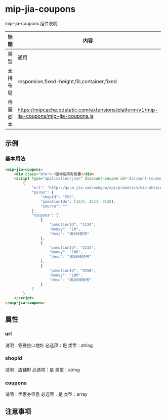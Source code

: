 # mip-jia-coupons

mip-jia-coupons 组件说明

标题|内容
----|----
类型|通用
支持布局|responsive,fixed-height,fill,container,fixed
所需脚本|https://mipcache.bdstatic.com/extensions/platform/v1/mip-jia-coupons/mip-jia-coupons.js

## 示例

### 基本用法
```html
<mip-jia-coupons>
    <div class="btn">一键领取所有优惠</div>
    <script type="application/json" discount-coupon id="discount-coupon">
        {   
            "url": "http://qa.m.jia.com/wangpu/api/promotion/mip-obtain",
            "parms": {
                "shopId": "292",
                "pomotionIds": [1234, 2234, 9158],
                "source": ""
            },
            "coupons": [
                {
                    "pomotionId": "1234",
                    "money": "10",
                    "desc": "满100使用"
                },
                {
                    "pomotionId": "2234",
                    "money": "100",
                    "desc": "满1000使用"
                },
                {
                    "pomotionId": "9158",
                    "money": "100",
                    "desc": "满1000使用"
                }
            ]
        }
    </script>
</mip-jia-coupons>
```

## 属性

### url

说明：领券接口地址
必选项：是
类型：string

### shopId

说明：店铺ID
必选项：是
类型：string

### coupons

说明：优惠券信息
必选项：是
类型：array


## 注意事项

